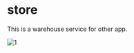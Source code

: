 # store
This is a  warehouse service for other app.

![1](images2017.cnblogs.com/blog/761753/201711/761753-20171105112347279-172896624.png)
